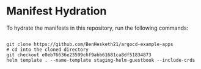 
# Manifest Hydration

To hydrate the manifests in this repository, run the following commands:

```shell

git clone https://github.com/BenHesketh21/argocd-example-apps
# cd into the cloned directory
git checkout e0eb76636e23599c6f9abb61681ca8df51834873
helm template . --name-template staging-helm-guestbook --include-crds
```